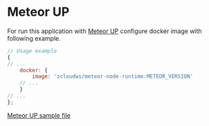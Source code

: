 # Meteor UP

For run this application with [Meteor UP](https://meteor-up.com/) configure docker image with following example.

```javascript
// Usage example
{
// ...
    docker: {
        image: 'zcloudws/meteor-node-runtime:METEOR_VERSION'
    // ...
    }
// ...
};
```
[Meteor UP sample file](mup.js)
